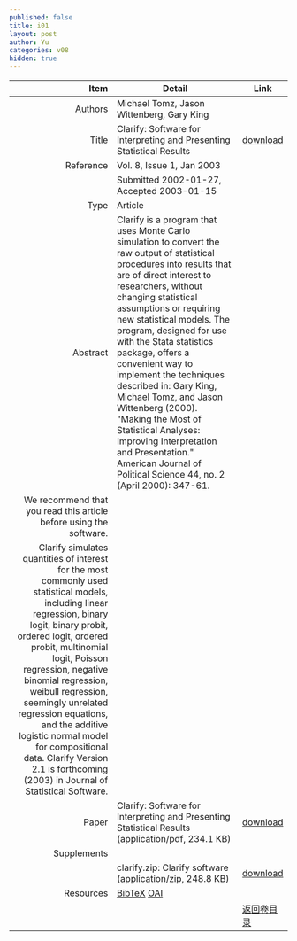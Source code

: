 ```yaml
---
published: false
title: i01
layout: post
author: Yu
categories: v08
hidden: true
---
```


| Item | Detail | Link |
|---:|---|---|
| Authors | Michael Tomz, Jason Wittenberg, Gary King| |
| Title |Clarify: Software for Interpreting and Presenting Statistical Results | [download](http://www.jstatsoft.org/v08/i01/paper) |
| Reference |Vol. 8, Issue 1, Jan 2003 | |
| | Submitted 2002-01-27, Accepted 2003-01-15| | 
| Type | Article| |
| Abstract | Clarify is a program that uses Monte Carlo simulation to convert the raw output of statistical procedures into results that are of direct interest to researchers, without changing statistical assumptions or requiring new statistical models. The program, designed for use with the Stata statistics package, offers a convenient way to implement the techniques described in: Gary King, Michael Tomz, and Jason Wittenberg (2000). "Making the Most of Statistical Analyses: Improving Interpretation and Presentation." American Journal of Political Science 44, no. 2 (April 2000): 347-61.| |
 We recommend that you read this article before using the software.| |
 Clarify simulates quantities of interest for the most commonly used statistical models, including linear regression, binary logit, binary probit, ordered logit, ordered probit, multinomial logit, Poisson regression, negative binomial regression, weibull regression, seemingly unrelated regression equations, and the additive logistic normal model for compositional data. Clarify Version 2.1 is forthcoming (2003) in Journal of Statistical Software.| |
| Paper | Clarify: Software for Interpreting and Presenting Statistical Results  (application/pdf, 234.1 KB)| [download](http://www.jstatsoft.org/v08/i01/paper) |
| Supplements | | |
| |clarify.zip: Clarify software  (application/zip, 248.8 KB)|  [download](http://www.jstatsoft.org/v08/i01/supp/1) |
| Resources | [BibTeX](http://www.jstatsoft.org/v08/i01/bibtex) [OAI](http://www.jstatsoft.org/oai?verb=GetRecord&identifier=oai.jstatsoft/v08/i01&prefix=oai_dc)| |
| |  | [返回卷目录]({{site.baseurl}}/volume/v08.html) |